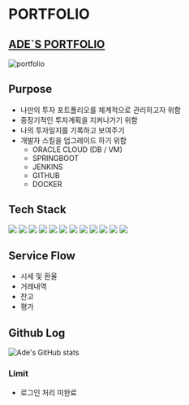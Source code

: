 # PORTFOLIO

## [ADE`S PORTFOLIO](http://129.159.47.117:8082/)

![portfolio](https://user-images.githubusercontent.com/29768432/187613605-785e98de-57c2-4039-82c1-760a0f5f8418.jpg)

## Purpose
* 나만의 투자 포트폴리오를 체계적으로 관리하고자 위함
* 중장기적인 투자계획을 지켜나가기 위함
* 나의 투자일지를 기록하고 보여주기 
* 개발자 스킬을 업그레이드 하기 위함
  * ORACLE CLOUD (DB / VM)
  * SPRINGBOOT
  * JENKINS
  * GITHUB
  * DOCKER

  
## Tech Stack
<img src="https://img.shields.io/badge/JAVA-007396?style=for-the-badge&logo=java&logoColor=white"> <img src="https://img.shields.io/badge/Spring Boot-6DB33F?style=for-the-badge&logo=Spring&logoColor=white"> <img src="https://img.shields.io/badge/oracle-F80000?style=for-the-badge&logo=oracle&logoColor=white"> <img src="https://img.shields.io/badge/Apache Maven-C71A36?style=for-the-badge&logo=aws&logoColor=white">
<img src="https://img.shields.io/badge/javascript-F7DF1E?style=for-the-badge&logo=javascript&logoColor=black"> <img src="https://img.shields.io/badge/jquery-0769AD?style=for-the-badge&logo=jquery&logoColor=white"> <img src="https://img.shields.io/badge/HTML5-E34F26?style=for-the-badge&logo=html5&logoColor=white"> <img src="https://img.shields.io/badge/css-1572B6?style=for-the-badge&logo=css3&logoColor=white"> <img src="https://img.shields.io/badge/bootstrap-7952B3?style=for-the-badge&logo=bootstrap&logoColor=white">
<img src="https://img.shields.io/badge/github-181717?style=for-the-badge&logo=github&logoColor=white"> <img src="https://img.shields.io/badge/Docker-2496ED?style=for-the-badge&logo=aws&logoColor=white">
<img src="https://img.shields.io/badge/linux-FCC624?style=for-the-badge&logo=linux&logoColor=black">

## Service Flow
 * 시세 및 환율
 * 거래내역 
 * 잔고
 * 평가

## Github Log
![Ade's GitHub stats](https://github-readme-stats.vercel.app/api?username=Adeonthebeat&show_icons=true&theme=radical)

### Limit
* 로그인 처리 미완료

